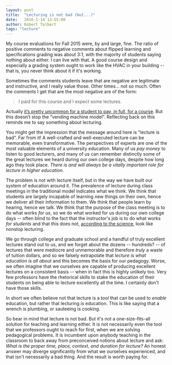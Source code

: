 ```yaml
---
layout: post
title:  "Lecturing is not bad (but...)"
date:   2016-1-14 13:55:00   
author: Robert Talbert
tags: "lecture"
---
```


My course evaluations for Fall 2015 were, by and large, fine. The ratio of positive comments to negative comments about flipped learning and specifications grading was about 3:1, with the majority of students saying nothing about either. I can live with that. A good course design and especially a grading system ought to work like the HVAC in your building -- that is, you never think about it if it's working. 

Sometimes the comments students leave that are negative are legitimate and instructive, and I really value those. Other times… not so much. Often the comments I get that are the most negative are of the form:

>I paid for this course and I expect some lectures. 

Actually [it’s pretty uncommon for a student to pay, in full, for a course](http://thechoice.blogs.nytimes.com/2011/11/15/economix/?_r=0).
But this doesn’t stop the “vending machine model”. Reflecting back on this reminds me to say something about lecturing. 

You might get the impression that the message around here is "lecture is bad". Far from it! A well-crafted and well-executed lecture can be memorable, even transformative. The perspectives of experts are one of the most valuable elements of a university education. Many of us _pay money_ to listen to good lecturers, and many of us can remember distinctly some of the great lectures we heard during our own college days, despite how long ago they took place. _There is and will always be a vitally important role for lecture in higher education_. 

The problem is not with lecture itself, but in the way we have built our system of education around it. The prevalence of lecture during class meetings in the traditional model indicates what we think. We think that students are largely incapable of learning new things on their own, hence we deliver all their information to them. We think that people learn by hearing, hence we talk. We think that the purpose of the class meeting is to do what works _for us_, so we do what worked for us during our own college days -- often blind to the fact that the instructor's job is to do what works _for students_ and that this does not, [according to the science](http://www.pnas.org/content/111/23/8410.abstract), look like nonstop lecturing. 

We go through college and graduate school and a handful of truly excellent lectures stand out to us, and we forget about the dozens -- hundreds? -- of lectures that were mediocre and unmemorable and therefore _truly_ a waste of tuition dollars, and so we falsely extrapolate that _lecture is what education is all about_ and this becomes the basis for our pedagogy. Worse, we often imagine that we ourselves are capable of producing excellent lectures on a consistent basis -- when in fact this is highly unlikely too. Very few professors have the rhetorical skills to stake the education of their students on being able to lecture excellently all the time. I certainly don't have those skills. 

In short we often believe not that lecture is a _tool_ that can be used to _enable_ education, but rather that lecturing _is_ education. This is like saying that a wrench is plumbing, or sauteeing is cooking. 

So bear in mind that lecture is not bad. But it's not a one-size-fits-all solution for teaching and learning either. It is not necessarily even the tool that we professors ought to reach for first, when we are solving pedagogical problems. It is incumbent upon anybody teaching in the classroom to back away from preconceived notions about lecture and ask: _What is the proper time, place, context, and duration for lecture?_ An honest answer may diverge significantly from what we ourselves experienced, and that isn't necessarily a bad thing. And the result is worth paying for. 